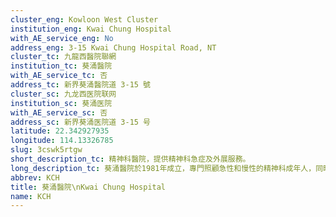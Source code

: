 ```yaml
---
cluster_eng: Kowloon West Cluster
institution_eng: Kwai Chung Hospital
with_AE_service_eng: No
address_eng: 3-15 Kwai Chung Hospital Road, NT
cluster_tc: 九龍西醫院聯網
institution_tc: 葵涌醫院
with_AE_service_tc: 否
address_tc: 新界葵涌醫院道 3-15 號
cluster_sc: 九龙西医院联网
institution_sc: 葵涌医院
with_AE_service_sc: 否
address_sc: 新界葵涌医院道 3-15 号
latitude: 22.342927935
longitude: 114.13326785
slug: 3cswk5rtgw
short_description_tc: 精神科醫院，提供精神科急症及外展服務。
long_description_tc: 葵涌醫院於1981年成立，專門照顧急性和慢性的精神科成年人，同時提供多項附屬精神科的服務，並由多個專職醫療服務支援。此外，醫院致力發展社區外展隊，共營運五間精神科門診診所。醫院與多間中途宿舍、庇護工場、教育和社福機構合作，提供持續的護理服務，讓精神病患者重投社區。
abbrev: KCH
title: 葵涌醫院\nKwai Chung Hospital
name: KCH
---
```

